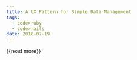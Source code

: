 ```yaml
---
title: A UX Pattern for Simple Data Management
tags:
  - code>ruby
  - code>rails
date: 2018-07-19
---
```




{{read more}}
